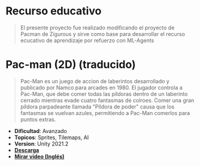 # Recurso educativo

>El presente proyecto fue realizado modificando el proyecto de Pacman de Zigurous y sirve como base para desarrollar el recurso ecucativo de aprendizaje por refuerzo con ML-Agents

# Pac-man (2D) (traducido)

> Pac-Man es un juego de accion de laberintos desarrollado y publicado por Namco para arcades en 1980. El jugador controla a Pac-Man, que debe comer todas las píldoras dentro de un laberinto cerrado mientras evade cuatro fantasmas de colroes. Comer una gran píldora parpadeante llamada "Píldora de poder" causa que los fantasmas se vuelvan azules, permitiendo a Pac-Man comerlos para puntos extras.

- **Dificultad**: Avanzado
- **Topicos**: Sprites, Tilemaps, AI
- **Version**: Unity 2021.2
- [**Descarga**](https://github.com/zigurous/unity-pacman-tutorial/archive/refs/heads/main.zip)
- [**Mirar video (Inglés)**](https://youtu.be/TKt_VlMn_aA)
